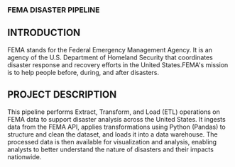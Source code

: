### FEMA DISASTER PIPELINE

## INTRODUCTION
FEMA stands for the Federal Emergency Management Agency. It is an agency of the U.S. Department of Homeland Security that coordinates disaster response and recovery efforts in the United States.FEMA's mission is to help people before, during, and after disasters.

## PROJECT DESCRIPTION
This pipeline performs Extract, Transform, and Load (ETL) operations on FEMA data to support disaster analysis across the United States.
It ingests data from the FEMA API, applies transformations using Python (Pandas) to structure and clean the dataset, and loads it into a data warehouse. The processed data is then available for visualization and analysis, enabling analysts to better understand the nature of disasters and their impacts nationwide.
